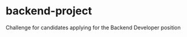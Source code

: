 backend-project
===============

Challenge for candidates applying for the Backend Developer position
